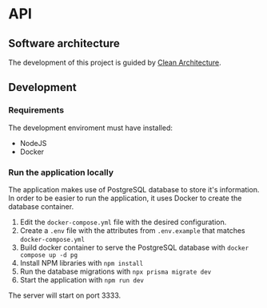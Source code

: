 # API

## Software architecture

The development of this project is guided by [Clean Architecture](https://blog.cleancoder.com/uncle-bob/2012/08/13/the-clean-architecture.html).

## Development

### Requirements

The development enviroment must have installed:

- NodeJS
- Docker

### Run the application locally

The application makes use of PostgreSQL database to store it's information. In order to be easier to run the application, it uses Docker to create the database container.

1. Edit the `docker-compose.yml` file with the desired configuration.
2. Create a `.env` file with the attributes from `.env.example` that matches `docker-compose.yml`
3. Build docker container to serve the PostgreSQL database with `docker compose up -d pg `
4. Install NPM libraries with `npm install`
5. Run the database migrations with `npx prisma migrate dev`
6. Start the application with `npm run dev`

The server will start on port 3333.
